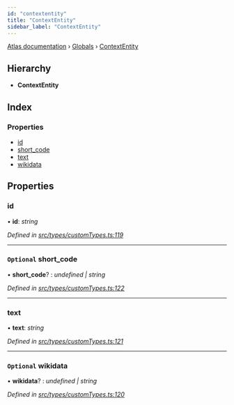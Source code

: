 ```yaml
---
id: "contextentity"
title: "ContextEntity"
sidebar_label: "ContextEntity"
---
```


[Atlas documentation](../index.md) › [Globals](../globals.md) › [ContextEntity](contextentity.md)

## Hierarchy

* **ContextEntity**

## Index

### Properties

* [id](contextentity.md#id)
* [short_code](contextentity.md#optional-short_code)
* [text](contextentity.md#text)
* [wikidata](contextentity.md#optional-wikidata)

## Properties

###  id

• **id**: *string*

*Defined in [src/types/customTypes.ts:119](https://github.com/chronark/atlas/blob/0e3b309/src/types/customTypes.ts#L119)*

___

### `Optional` short_code

• **short_code**? : *undefined | string*

*Defined in [src/types/customTypes.ts:122](https://github.com/chronark/atlas/blob/0e3b309/src/types/customTypes.ts#L122)*

___

###  text

• **text**: *string*

*Defined in [src/types/customTypes.ts:121](https://github.com/chronark/atlas/blob/0e3b309/src/types/customTypes.ts#L121)*

___

### `Optional` wikidata

• **wikidata**? : *undefined | string*

*Defined in [src/types/customTypes.ts:120](https://github.com/chronark/atlas/blob/0e3b309/src/types/customTypes.ts#L120)*
